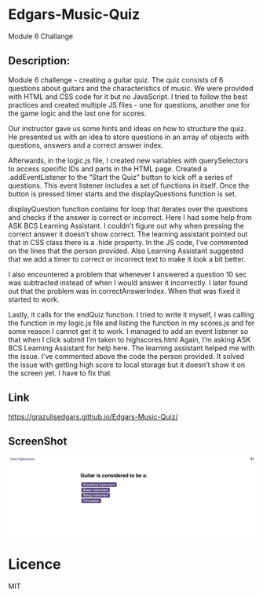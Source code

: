 # Edgars-Music-Quiz

Module 6 Challange 

## Description: 

Module 6 challenge - creating a guitar quiz. The quiz consists of 6 questions about guitars and the characteristics of music.
We were provided with HTML and CSS code for it but no JavaScript. I tried to follow the best practices and created multiple JS files - one for questions, another one for the game logic and the last one for scores.

Our instructor gave us some hints and ideas on how to structure the quiz. He presented us with an idea to store questions in an array of objects with questions, answers and a correct answer index. 

Afterwards, in the logic.js file, I created new variables with querySelectors to access specific IDs and parts in the HTML page.
Created a .addEventListener to the “Start the Quiz” button to kick off a series of questions. This event listener includes a set of functions in itself. Once the button is pressed timer starts and the displayQuestions function is set.

displayQuestion function contains for loop that iterates over the questions and checks if the answer is correct or incorrect.
Here I had some help from ASK BCS Learning Assistant. I couldn’t figure out why when pressing the correct answer it doesn’t show correct. The learning assistant pointed out that in CSS class there is a .hide property. In the JS code, I’ve commented on the lines that the person provided. Also Learning Assistant suggested that we add a timer to correct or incorrect text to make it look a bit better. 

I also encountered a problem that whenever I answered a question 10 sec was subtracted instead of when I would answer it incorrectly. I later found out that the problem was in correctAnswerIndex. When that was fixed it started to work. 

Lastly, it calls for the endQuiz function. I tried to write it myself, I was calling the function in my logic.js file and listing the function in my scores.js and for some reason I cannot get it to work. I managed to add an event listener so that when I click submit I’m taken to highscores.html
Again, I’m asking ASK BCS Learning Assistant for help here. The learning assistant helped me with the issue. I’ve commented above the code the person provided. It solved the issue with getting high score to local storage but it doesn’t show it on the screen yet. I have to fix that

## Link
https://grazulisedgars.github.io/Edgars-Music-Quiz/

## ScreenShot
![Alt text](<assets/img/Screenshot 2023-11-06 at 17.37.41.png>)

# Licence 
MIT
